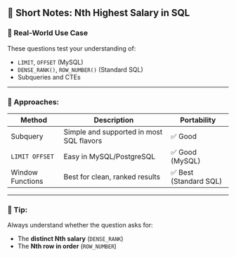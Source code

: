 ## 📘 Short Notes: Nth Highest Salary in SQL

### 🔹 Real-World Use Case
These questions test your understanding of:
- `LIMIT`, `OFFSET` (MySQL)
- `DENSE_RANK()`, `ROW_NUMBER()` (Standard SQL)
- Subqueries and CTEs

---

### 🔹 Approaches:
| Method        | Description                                       | Portability     |
|---------------|---------------------------------------------------|------------------|
| Subquery      | Simple and supported in most SQL flavors          | ✅ Good          |
| `LIMIT OFFSET`| Easy in MySQL/PostgreSQL                          | ✅ Good (MySQL)  |
| Window Functions | Best for clean, ranked results                  | ✅ Best (Standard SQL) |

---

### 🔹 Tip:
Always understand whether the question asks for:
- The **distinct Nth salary** (`DENSE_RANK`)
- The **Nth row in order** (`ROW_NUMBER`)
